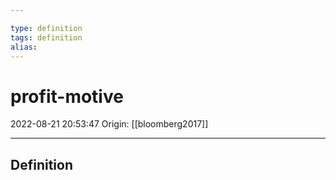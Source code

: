```yaml
---

type: definition
tags: definition
alias:
---
```


# profit-motive

2022-08-21 20:53:47
Origin: [[bloomberg2017]] 

---

## Definition
